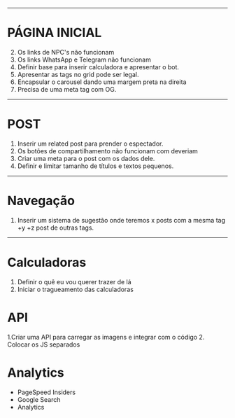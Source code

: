 <hr>

# PÁGINA INICIAL 

2. Os links de NPC's não funcionam
3. Os links WhatsApp e Telegram não funcionam
4. Definir base para inserir calculadora e apresentar o bot.
5. Apresentar as tags no grid pode ser legal.
6. Encapsular o carousel dando uma margem preta na direita 
9. Precisa de uma meta tag com OG.

<hr>    

# POST

1. Inserir um related post para prender o espectador.
2. Os botões de compartilhamento não funcionam com deveriam
3. Criar uma meta para o post com os dados dele.
4. Definir e limitar tamanho de títulos e textos pequenos. 

<hr>

# Navegação

1. Inserir um sistema de sugestão onde teremos x posts com a mesma tag +y +z post de outras tags. 
<hr>

# Calculadoras
1. Definir o quê eu vou querer trazer de lá 
2. Iniciar o tragueamento das calculadoras


# API
1.Criar uma API para carregar as imagens  e integrar com o código
2. Colocar os JS separados

# Analytics

- PageSpeed Insiders
- Google Search
- Analytics